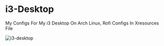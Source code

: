 # i3-Desktop
My Configs For My i3 Desktop On Arch Linux, 
Rofi Configs In Xresources File


![i3-desktop](https://cloud.githubusercontent.com/assets/28010814/25394452/5ac56d18-29de-11e7-8643-0f104c3c4e12.png)
